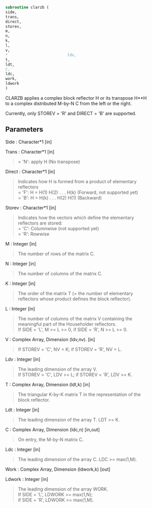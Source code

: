 ```fortran  
subroutine clarzb (  
side,  
trans,  
direct,  
storev,  
m,  
n,  
k,  
l,  
v,  
*                          ldv,  
t,  
ldt,  
c,  
ldc,  
work,  
ldwork  
)  
```  
  
CLARZB applies a complex block reflector H or its transpose H**H  
to a complex distributed M-by-N  C from the left or the right.  
  
Currently, only STOREV = 'R' and DIRECT = 'B' are supported.  
  
## Parameters  
Side : Character*1 [in]  
  
Trans : Character*1 [in]  
> = 'N': apply H (No transpose)  
  
Direct : Character*1 [in]  
> Indicates how H is formed from a product of elementary  
> reflectors  
> = 'F': H = H(1) H(2) . . . H(k) (Forward, not supported yet)  
> = 'B': H = H(k) . . . H(2) H(1) (Backward)  
  
Storev : Character*1 [in]  
> Indicates how the vectors which define the elementary  
> reflectors are stored:  
> = 'C': Columnwise                        (not supported yet)  
> = 'R': Rowwise  
  
M : Integer [in]  
> The number of rows of the matrix C.  
  
N : Integer [in]  
> The number of columns of the matrix C.  
  
K : Integer [in]  
> The order of the matrix T (= the number of elementary  
> reflectors whose product defines the block reflector).  
  
L : Integer [in]  
> The number of columns of the matrix V containing the  
> meaningful part of the Householder reflectors.  
> If SIDE = 'L', M >= L >= 0, if SIDE = 'R', N >= L >= 0.  
  
V : Complex Array, Dimension (ldv,nv). [in]  
> If STOREV = 'C', NV = K; if STOREV = 'R', NV = L.  
  
Ldv : Integer [in]  
> The leading dimension of the array V.  
> If STOREV = 'C', LDV >= L; if STOREV = 'R', LDV >= K.  
  
T : Complex Array, Dimension (ldt,k) [in]  
> The triangular K-by-K matrix T in the representation of the  
> block reflector.  
  
Ldt : Integer [in]  
> The leading dimension of the array T. LDT >= K.  
  
C : Complex Array, Dimension (ldc,n) [in,out]  
> On entry, the M-by-N matrix C.  
  
Ldc : Integer [in]  
> The leading dimension of the array C. LDC >= max(1,M).  
  
Work : Complex Array, Dimension (ldwork,k) [out]  
  
Ldwork : Integer [in]  
> The leading dimension of the array WORK.  
> If SIDE = 'L', LDWORK >= max(1,N);  
> if SIDE = 'R', LDWORK >= max(1,M).  
  
